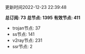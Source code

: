 更新时间2022-12-23 22:39:48

**总订阅: 73**
**总节点: 1395**
**有效节点: 411**
- trojan节点: 37
- ss节点: 141
- v2ray节点: 231
- ssr节点: 2

